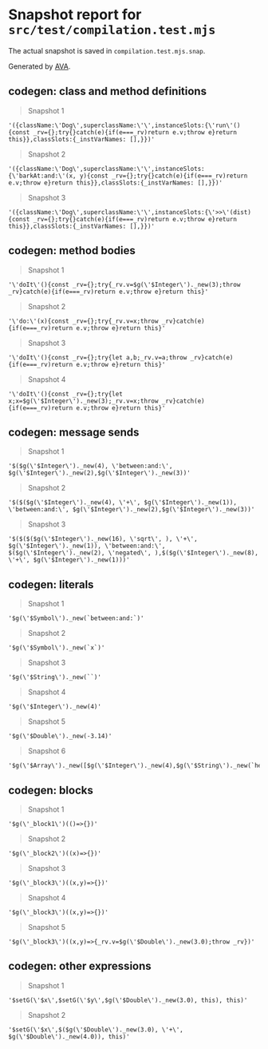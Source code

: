 # Snapshot report for `src/test/compilation.test.mjs`

The actual snapshot is saved in `compilation.test.mjs.snap`.

Generated by [AVA](https://avajs.dev).

## codegen: class and method definitions

> Snapshot 1

    '({className:\'Dog\',superclassName:\'\',instanceSlots:{\'run\'(){const _rv={};try{}catch(e){if(e===_rv)return e.v;throw e}return this}},classSlots:{_instVarNames: [],}})'

> Snapshot 2

    '({className:\'Dog\',superclassName:\'\',instanceSlots:{\'barkAt:and:\'(x, y){const _rv={};try{}catch(e){if(e===_rv)return e.v;throw e}return this}},classSlots:{_instVarNames: [],}})'

> Snapshot 3

    '({className:\'Dog\',superclassName:\'\',instanceSlots:{\'>>\'(dist){const _rv={};try{}catch(e){if(e===_rv)return e.v;throw e}return this}},classSlots:{_instVarNames: [],}})'

## codegen: method bodies

> Snapshot 1

    '\'doIt\'(){const _rv={};try{_rv.v=$g(\'$Integer\')._new(3);throw _rv}catch(e){if(e===_rv)return e.v;throw e}return this}'

> Snapshot 2

    '\'do:\'(x){const _rv={};try{_rv.v=x;throw _rv}catch(e){if(e===_rv)return e.v;throw e}return this}'

> Snapshot 3

    '\'doIt\'(){const _rv={};try{let a,b;_rv.v=a;throw _rv}catch(e){if(e===_rv)return e.v;throw e}return this}'

> Snapshot 4

    '\'doIt\'(){const _rv={};try{let x;x=$g(\'$Integer\')._new(3);_rv.v=x;throw _rv}catch(e){if(e===_rv)return e.v;throw e}return this}'

## codegen: message sends

> Snapshot 1

    '$($g(\'$Integer\')._new(4), \'between:and:\', $g(\'$Integer\')._new(2),$g(\'$Integer\')._new(3))'

> Snapshot 2

    '$($($g(\'$Integer\')._new(4), \'+\', $g(\'$Integer\')._new(1)), \'between:and:\', $g(\'$Integer\')._new(2),$g(\'$Integer\')._new(3))'

> Snapshot 3

    '$($($($g(\'$Integer\')._new(16), \'sqrt\', ), \'+\', $g(\'$Integer\')._new(1)), \'between:and:\', $($g(\'$Integer\')._new(2), \'negated\', ),$($g(\'$Integer\')._new(8), \'+\', $g(\'$Integer\')._new(1)))'

## codegen: literals

> Snapshot 1

    '$g(\'$Symbol\')._new(`between:and:`)'

> Snapshot 2

    '$g(\'$Symbol\')._new(`x`)'

> Snapshot 3

    '$g(\'$String\')._new(``)'

> Snapshot 4

    '$g(\'$Integer\')._new(4)'

> Snapshot 5

    '$g(\'$Double\')._new(-3.14)'

> Snapshot 6

    '$g(\'$Array\')._new([$g(\'$Integer\')._new(4),$g(\'$String\')._new(`hey`)])'

## codegen: blocks

> Snapshot 1

    '$g(\'_block1\')(()=>{})'

> Snapshot 2

    '$g(\'_block2\')((x)=>{})'

> Snapshot 3

    '$g(\'_block3\')((x,y)=>{})'

> Snapshot 4

    '$g(\'_block3\')((x,y)=>{})'

> Snapshot 5

    '$g(\'_block3\')((x,y)=>{_rv.v=$g(\'$Double\')._new(3.0);throw _rv})'

## codegen: other expressions

> Snapshot 1

    '$setG(\'$x\',$setG(\'$y\',$g(\'$Double\')._new(3.0), this), this)'

> Snapshot 2

    '$setG(\'$x\',$($g(\'$Double\')._new(3.0), \'+\', $g(\'$Double\')._new(4.0)), this)'
